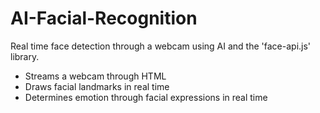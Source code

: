 # AI-Facial-Recognition
Real time face detection through a webcam using AI and the 'face-api.js' library.

- Streams a webcam through HTML
- Draws facial landmarks in real time
- Determines emotion through facial expressions in real time
